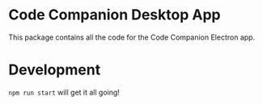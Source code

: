 # Code Companion Desktop App

This package contains all the code for the Code Companion Electron app.

# Development

`npm run start` will get it all going!
